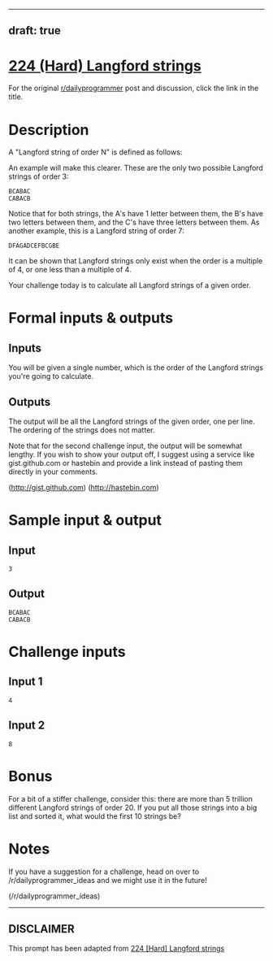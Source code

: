 ---
draft: true
----

# [224 (Hard) Langford strings](https://www.reddit.com/r/dailyprogrammer/comments/3efbfh/20150724_challenge_224_hard_langford_strings/)

For the original [r/dailyprogrammer](https://www.reddit.com/r/dailyprogrammer/) post and discussion, click the link in the title.

# Description
A "Langford string of order N" is defined as follows: 

An example will make this clearer. These are the only two possible Langford strings of order 3:


```
BCABAC
CABACB
```
Notice that for both strings, the A's have 1 letter between them, the B's have two letters between them, and the C's have three letters between them. As another example, this is a Langford string of order 7:


```
DFAGADCEFBCGBE
```
It can be shown that Langford strings only exist when the order is a multiple of 4, or one less than a multiple of 4.

Your challenge today is to calculate all Langford strings of a given order.

# Formal inputs & outputs
## Inputs
You will be given a single number, which is the order of the Langford strings you're going to calculate.

## Outputs
The output will be all the Langford strings of the given order, one per line. The ordering of the strings does not matter. 

Note that for the second challenge input, the output will be somewhat lengthy. If you wish to show your output off, I suggest using a service like gist.github.com or hastebin and provide a link instead of pasting them directly in your comments.

(http://gist.github.com)
(http://hastebin.com)
# Sample input & output
## Input

```
3
```
## Output

```
BCABAC
CABACB
```
# Challenge inputs
## Input 1

```
4
```
## Input 2

```
8
```
# Bonus
For a bit of a stiffer challenge, consider this: there are more than 5 trillion different Langford strings of order 20. If you put all those strings into a big list and sorted it, what would the first 10 strings be?

# Notes
If you have a suggestion for a challenge, head on over to /r/dailyprogrammer_ideas and we might use it in the future!

(/r/dailyprogrammer_ideas)

----
## **DISCLAIMER**
This prompt has been adapted from [224 [Hard] Langford strings](https://www.reddit.com/r/dailyprogrammer/comments/3efbfh/20150724_challenge_224_hard_langford_strings/
)
